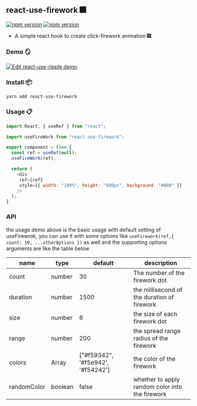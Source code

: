 ## react-use-firework 🎆

[![npm version](https://img.shields.io/npm/v/react-use-firework.svg?style=flat)](https://www.npmjs.com/package/react-use-firework)
[![npm version](https://img.shields.io/npm/dm/react-use-firework)](https://www.npmjs.com/package/react-use-firework)

- A simple react hook to create click-firework animation 🎆

### Demo 🪞

[![Edit react-use-ripple demo](https://codesandbox.io/static/img/play-codesandbox.svg)](https://codesandbox.io/s/compassionate-mcnulty-1rppg)

### Install 📦

```shell
yarn add react-use-firework
```

### Usage 📋

```js
import React, { useRef } from "react";

import useFireWork from "react-use-firework";

export component = ()=> {
  const ref = useRef(null);
  useFireWork(ref);

  return (
    <div
     ref={ref}
     style={{ width: "100%", height: "600px", background: "#000" }}
    />
  );
}

```

### API

the usage demo above is the basic usage with default setting of useFirewrok, you can use it with some options like `useFirework(ref,{ count: 10, ...otherOptions })` as well and the supporting options arguments are like the table below

| name        | type          | default                           | description                                     |
| ----------- | ------------- | --------------------------------- | ----------------------------------------------- |
| count       | number        | 30                                | The number of the firework dot                  |
| duration    | number        | 1500                              | the millisecond of the duration of firework     |
| size        | number        | 6                                 | the size of each firework dot                   |
| range       | number        | 200                               | the spread range radius of the firework         |
| colors      | Array<string> | ["#f59342", '#f5e942', '#f54242'] | the color of the firework                       |
| randomColor | boolean       | false                             | whether to apply random color into the firework |
